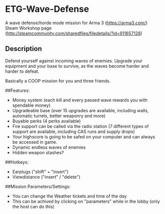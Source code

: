 # ETG-Wave-Defense
A wave defense/horde mode mission for Arma 3 (https://arma3.com/)
Steam Workshop page (http://steamcommunity.com/sharedfiles/filedetails/?id=911657128)


## Description
Defend yourself against incoming waves of enemies. Upgrade your equipment and your base to survive, as the waves become harder and harder to defeat.

Basically a COOP mission for you and three friends.

##Features:
- Money system (each kill and every passed wave rewards you with spendable money)
- Upgradeable base (over 15 upgrades are available, including walls, automatic turrets, better weaponry and more)
- Buyable perks (4 perks available)
- Fire support can be called via the radio station (7 different types of support are available, including CAS runs and supply drops)
- Your highscore is going to be safed on your computer and can always be accessed in game.
- Dynamic endless waves of enemies
- Hidden weapon stashes?


##Hotkeys:
- Earplugs ("shift" + "insert")
- Viewdistance ("insert" / "delete")

##Mission Parameters/Settings:
- You can change the Weather tickets and time of the day 
- This can be achived by clicking on "parameters" while in the lobby (only the host can do this)
